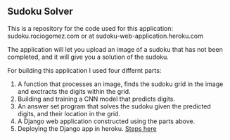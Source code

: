 ## Sudoku Solver

This is a repository for the code used for this application: sudoku.rociogomez.com or at sudoku-web-application.heroku.com


The application will let you upload an image of a sudoku that has not been completed, and it will give you a solution of the sudoku.

For building this application I used four differnt parts:

1.  A function that processes an image, finds the sudoku grid in the image and exctracts the digits within the grid.
2.  Building and training a CNN model that predicts digits.
3.  An answer set program that solves the sudoku given the predicted digits, and their location in the grid.
4.  A Django web application constructed using the parts above.  
5.  Deploying the Django app in heroku. [Steps here](readme_links/deploying.md)
